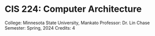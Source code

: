 # CIS 224: Computer Architecture
College: Minnesota State University, Mankato
Professor: Dr. Lin Chase
Semester: Spring, 2024
Credits: 4
